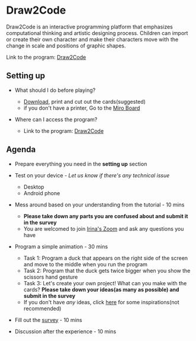 # Draw2Code

  Draw2Code is an interactive programming platform that emphasizes computational thinking and artistic designing process. Children can import or create their own character and make their characters move with the change in scale and positions of graphic shapes. 

Link to the program: [Draw2Code](http://hyejinim.github.io/draw2code)



## Setting up

- What should I do before playing?

  - [Download](https://drive.google.com/file/d/10c_uHJ3ezQ0bBPEG6-6y61mTzIK5m8eY/view?usp=sharing), print and cut out the cards(suggested)
  - if you don't have a printer, Go to the [Miro Board](https://miro.com/app/board/o9J_ko0adOg=/)

- Where can I access the program?

  - Link to the program: [Draw2Code](http://hyejinim.github.io/draw2code)

  

## Agenda

- Prepare everything you need in the **setting up** section 

- Test on your device - *Let us know if there's any technical issue*

  - Desktop 
  - Android phone

- Mess around based on your understanding from the tutorial  - 10 mins
  
  - **Please take down any parts you are confused about and submit it in the survey**
  - You are welcomed to join [Irina's Zoom](https://tufts.zoom.us/j/8240202549#success) and ask any questions you have

- Program a simple animation - 30 mins
  
  - Task 1: Program a duck that appears on the right side of the screen and move to the middle when you run the program 
  - Task 2: Program that the duck gets twice bigger when you show the scissors hand gesture
  - Task 3: Let's create your own project! What can you make with the cards? 
    **Please take down your ideas(as many as possible) and submit in the survey**
  - If you don't have *any* ideas, click [here](https://docs.google.com/document/d/1bHBShg13TFhTErruXkIbynvSGfJyzOdNG26JPrGvIqY/edit?usp=sharing) for some inspirations(not recommended)

- Fill out the [survey](https://forms.gle/j8tQrkCdT2FUnBbo6) - 10 mins

- Discussion after the experience - 10 mins

  

  
